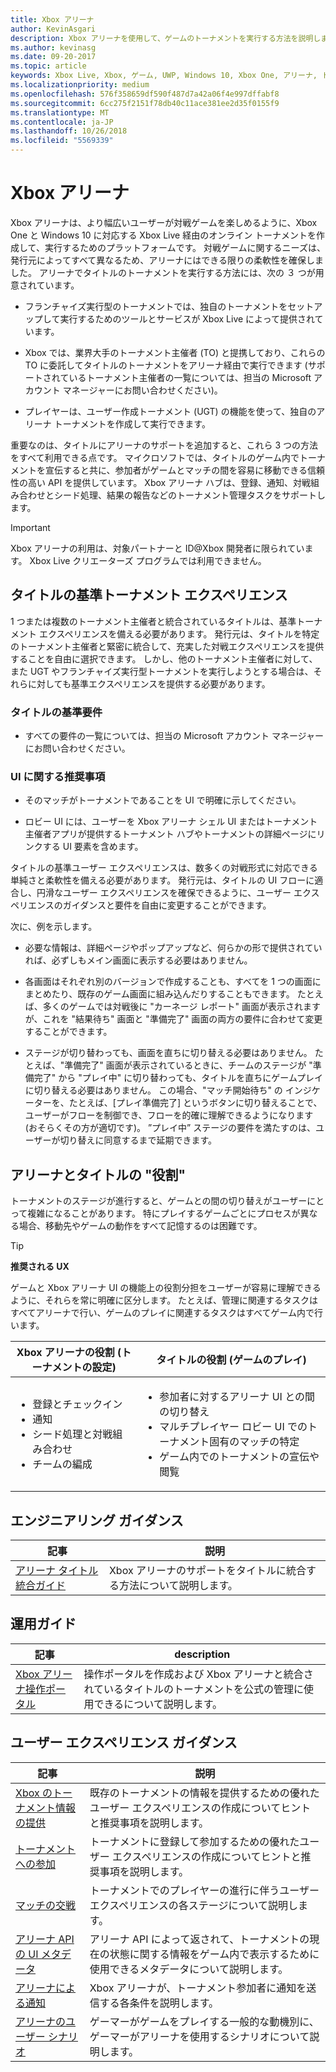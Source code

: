 ```yaml
---
title: Xbox アリーナ
author: KevinAsgari
description: Xbox アリーナを使用して、ゲームのトーナメントを実行する方法を説明します。
ms.author: kevinasg
ms.date: 09-20-2017
ms.topic: article
keywords: Xbox Live, Xbox, ゲーム, UWP, Windows 10, Xbox One, アリーナ, トーナメント, UX
ms.localizationpriority: medium
ms.openlocfilehash: 576f358659df590f487d7a42a06f4e997dffabf8
ms.sourcegitcommit: 6cc275f2151f78db40c11ace381ee2d35f0155f9
ms.translationtype: MT
ms.contentlocale: ja-JP
ms.lasthandoff: 10/26/2018
ms.locfileid: "5569339"
---
```

# <a name="xbox-arena"></a>Xbox アリーナ

Xbox アリーナは、より幅広いユーザーが対戦ゲームを楽しめるように、Xbox One と Windows 10 に対応する Xbox Live 経由のオンライン トーナメントを作成して、実行するためのプラットフォームです。
対戦ゲームに関するニーズは、発行元によってすべて異なるため、アリーナにはできる限りの柔軟性を確保しました。 アリーナでタイトルのトーナメントを実行する方法には、次の ３ つが用意されています。

* フランチャイズ実行型のトーナメントでは、独自のトーナメントをセットアップして実行するためのツールとサービスが Xbox Live によって提供されています。

* Xbox では、業界大手のトーナメント主催者 (TO) と提携しており、これらの TO に委託してタイトルのトーナメントをアリーナ経由で実行できます  (サポートされているトーナメント主催者の一覧については、担当の Microsoft アカウント マネージャーにお問い合わせください)。

* プレイヤーは、ユーザー作成トーナメント (UGT) の機能を使って、独自のアリーナ トーナメントを作成して実行できます。

重要なのは、タイトルにアリーナのサポートを追加すると、これら 3 つの方法をすべて利用できる点です。 マイクロソフトでは、タイトルのゲーム内でトーナメントを宣伝すると共に、参加者がゲームとマッチの間を容易に移動できる信頼性の高い API を提供しています。 Xbox アリーナ ハブは、登録、通知、対戦組み合わせとシード処理、結果の報告などのトーナメント管理タスクをサポートします。

> [!IMPORTANT]  
> Xbox アリーナの利用は、対象パートナーと ID@Xbox 開発者に限られています。 Xbox Live クリエーターズ プログラムでは利用できません。

## <a name="a-titles-baseline-tournament-experience"></a>タイトルの基準トーナメント エクスペリエンス

1 つまたは複数のトーナメント主催者と統合されているタイトルは、基準トーナメント エクスペリエンスを備える必要があります。 発行元は、タイトルを特定のトーナメント主催者と緊密に統合して、充実した対戦エクスペリエンスを提供することを自由に選択できます。 しかし、他のトーナメント主催者に対して、また UGT やフランチャイズ実行型トーナメントを実行しようとする場合は、それらに対しても基準エクスペリエンスを提供する必要があります。

### <a name="baseline-requirements-for-a-title"></a>タイトルの基準要件

* すべての要件の一覧については、担当の Microsoft アカウント マネージャーにお問い合わせください。

### <a name="ui-recommendations"></a>UI に関する推奨事項

* そのマッチがトーナメントであることを UI で明確に示してください。

* ロビー UI には、ユーザーを Xbox アリーナ シェル UI またはトーナメント主催者アプリが提供するトーナメント ハブやトーナメントの詳細ページにリンクする UI 要素を含めます。



タイトルの基準ユーザー エクスペリエンスは、数多くの対戦形式に対応できる単純さと柔軟性を備える必要があります。 発行元は、タイトルの UI フローに適合し、円滑なユーザー エクスペリエンスを確保できるように、ユーザー エクスペリエンスのガイダンスと要件を自由に変更することができます。

次に、例を示します。

* 必要な情報は、詳細ページやポップアップなど、何らかの形で提供されていれば、必ずしもメイン画面に表示する必要はありません。

* 各画面はそれぞれ別のバージョンで作成することも、すべてを 1 つの画面にまとめたり、既存のゲーム画面に組み込んだりすることもできます。 たとえば、多くのゲームでは対戦後に "カーネージ レポート" 画面が表示されますが、これを "結果待ち" 画面と "準備完了" 画面の両方の要件に合わせて変更することができます。

* ステージが切り替わっても、画面を直ちに切り替える必要はありません。 たとえば、"準備完了" 画面が表示されているときに、チームのステージが "準備完了" から "プレイ中" に切り替わっても、タイトルを直ちにゲームプレイに切り替える必要はありません。 この場合、"マッチ開始待ち" の インジケーターを、たとえば、[プレイ準備完了] というボタンに切り替えることで、ユーザーがフローを制御でき、フローを的確に理解できるようになります (おそらくその方が適切です)。 ”プレイ中” ステージの要件を満たすのは、ユーザーが切り替えに同意するまで延期できます。


## <a name="arena-vs-title-roles"></a>アリーナとタイトルの "役割"

トーナメントのステージが進行すると、ゲームとの間の切り替えがユーザーにとって複雑になることがあります。 特にプレイするゲームごとにプロセスが異なる場合、移動先やゲームの動作をすべて記憶するのは困難です。

> [!TIP]
> **推奨される UX**  
>
> ゲームと Xbox アリーナ UI の機能上の役割分担をユーザーが容易に理解できるように、それらを常に明確に区分します。 たとえば、管理に関連するタスクはすべてアリーナで行い、ゲームのプレイに関連するタスクはすべてゲーム内で行います。

Xbox アリーナの役割 (トーナメントの設定)   | タイトルの役割 (ゲームのプレイ)
--- | ---
<ul><li>登録とチェックイン</li><li>通知</li><li>シード処理と対戦組み合わせ</li><li>チームの編成</li></ul> |     <ul><li>参加者に対するアリーナ UI との間の切り替え</li><li>マルチプレイヤー ロビー UI でのトーナメント固有のマッチの特定</li><li>ゲーム内でのトーナメントの宣伝や閲覧</li></ul>

## <a name="engineering-guidance"></a>エンジニアリング ガイダンス

記事 | 説明
--- | ---
[アリーナ タイトル統合ガイド](arena-title-integration.md) | Xbox アリーナのサポートをタイトルに統合する方法について説明します。

## <a name="operations-guidance"></a>運用ガイド

記事 | description
--- | ---
[Xbox アリーナ操作ポータル](operations-portal.md) | 操作ポータルを作成および Xbox アリーナと統合されているタイトルのトーナメントを公式の管理に使用できるについて説明します。

## <a name="user-experience-guidance"></a>ユーザー エクスペリエンス ガイダンス

記事 | 説明
--- | ---
[Xbox のトーナメント情報の提供](discovering-xbox-tournaments.md) | 既存のトーナメントの情報を提供するための優れたユーザー エクスペリエンスの作成についてヒントと推奨事項を説明します。
[トーナメントへの参加](arena-ux-join-tournament.md)  |  トーナメントに登録して参加するための優れたユーザー エクスペリエンスの作成についてヒントと推奨事項を説明します。
[マッチの交戦](arena-ux-match-engagement.md) | トーナメントでのプレイヤーの進行に伴うユーザー エクスペリエンスの各ステージについて説明します。
[アリーナ API の UI メタデータ](arena-apis-metadata.md)  | アリーナ API によって返されて、トーナメントの現在の状態に関する情報をゲーム内で表示するために使用できるメタデータについて説明します。
[アリーナによる通知](arena-notifications.md)  | Xbox アリーナが、トーナメント参加者に通知を送信する各条件を説明します。
[アリーナのユーザー シナリオ](arena-user-scenarios.md)  | ゲーマーがゲームをプレイする一般的な動機別に、ゲーマーがアリーナを使用するシナリオについて説明します。
